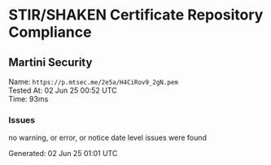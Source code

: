 # STIR/SHAKEN Certificate Repository Compliance

## Martini Security

Name: `https://p.mtsec.me/2e5a/H4CiRov9_2gN.pem`\
Tested At: 02 Jun 25 00:52 UTC\
Time: 93ms

### Issues

no warning, or error, or notice date level issues were found

Generated: 02 Jun 25 01:01 UTC